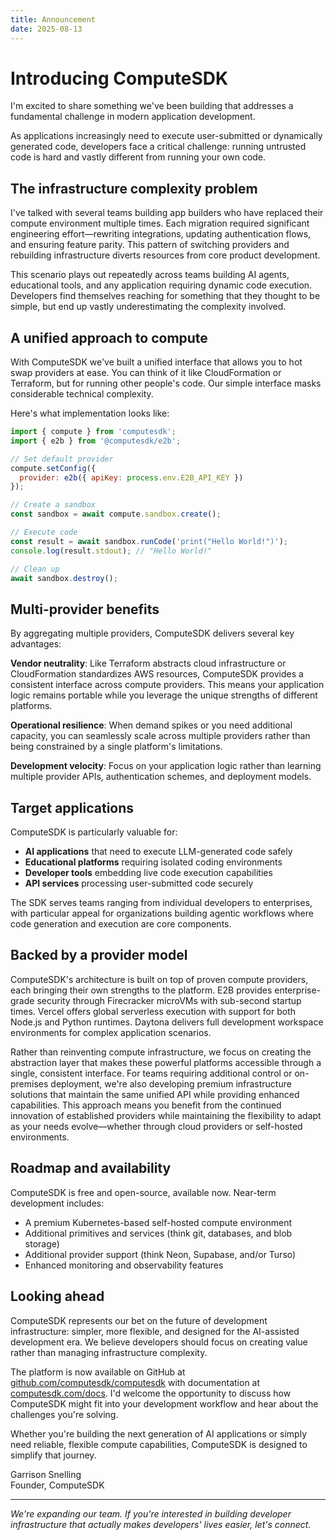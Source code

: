 ```yaml
---
title: Announcement
date: 2025-08-13
---
```


# Introducing ComputeSDK

I'm excited to share something we've been building that addresses a fundamental challenge in modern application development.

As applications increasingly need to execute user-submitted or dynamically generated code, developers face a critical challenge: running untrusted code is hard and vastly different from running your own code.

## The infrastructure complexity problem

I've talked with several teams building app builders who have replaced their compute environment multiple times. Each migration required significant engineering effort—rewriting integrations, updating authentication flows, and ensuring feature parity. This pattern of switching providers and rebuilding infrastructure diverts resources from core product development.

This scenario plays out repeatedly across teams building AI agents, educational tools, and any application requiring dynamic code execution. Developers find themselves reaching for something that they thought to be simple, but end up vastly underestimating the complexity involved.

## A unified approach to compute

With ComputeSDK we've built a unified interface that allows you to hot swap providers at ease. You can think of it like CloudFormation or Terraform, but for running other people's code. Our simple interface masks considerable technical complexity.

Here's what implementation looks like:

```javascript
import { compute } from 'computesdk';
import { e2b } from '@computesdk/e2b';

// Set default provider
compute.setConfig({
  provider: e2b({ apiKey: process.env.E2B_API_KEY })
});

// Create a sandbox
const sandbox = await compute.sandbox.create();

// Execute code
const result = await sandbox.runCode('print("Hello World!")');
console.log(result.stdout); // "Hello World!"

// Clean up
await sandbox.destroy();
```



## Multi-provider benefits

By aggregating multiple providers, ComputeSDK delivers several key advantages:

**Vendor neutrality**: Like Terraform abstracts cloud infrastructure or CloudFormation standardizes AWS resources, ComputeSDK provides a consistent interface across compute providers. This means your application logic remains portable while you leverage the unique strengths of different platforms.

**Operational resilience**: When demand spikes or you need additional capacity, you can seamlessly scale across multiple providers rather than being constrained by a single platform's limitations.

**Development velocity**: Focus on your application logic rather than learning multiple provider APIs, authentication schemes, and deployment models.

## Target applications

ComputeSDK is particularly valuable for:

- **AI applications** that need to execute LLM-generated code safely
- **Educational platforms** requiring isolated coding environments  
- **Developer tools** embedding live code execution capabilities
- **API services** processing user-submitted code securely

The SDK serves teams ranging from individual developers to enterprises, with particular appeal for organizations building agentic workflows where code generation and execution are core components.

## Backed by a provider model

ComputeSDK's architecture is built on top of proven compute providers, each bringing their own strengths to the platform. E2B provides enterprise-grade security through Firecracker microVMs with sub-second startup times. Vercel offers global serverless execution with support for both Node.js and Python runtimes. Daytona delivers full development workspace environments for complex application scenarios.

Rather than reinventing compute infrastructure, we focus on creating the abstraction layer that makes these powerful platforms accessible through a single, consistent interface. For teams requiring additional control or on-premises deployment, we're also developing premium infrastructure solutions that maintain the same unified API while providing enhanced capabilities. This approach means you benefit from the continued innovation of established providers while maintaining the flexibility to adapt as your needs evolve—whether through cloud providers or self-hosted environments.

## Roadmap and availability

ComputeSDK is free and open-source, available now. Near-term development includes:

- A premium Kubernetes-based self-hosted compute environment
- Additional primitives and services (think git, databases, and blob storage)
- Additional provider support (think Neon, Supabase, and/or Turso)
- Enhanced monitoring and observability features

## Looking ahead

ComputeSDK represents our bet on the future of development infrastructure: simpler, more flexible, and designed for the AI-assisted development era. We believe developers should focus on creating value rather than managing infrastructure complexity.

The platform is now available on GitHub at [github.com/computesdk/computesdk](https://github.com/computesdk/computesdk) with documentation at [computesdk.com/docs](https://computesdk.com/docs). I'd welcome the opportunity to discuss how ComputeSDK might fit into your development workflow and hear about the challenges you're solving.

Whether you're building the next generation of AI applications or simply need reliable, flexible compute capabilities, ComputeSDK is designed to simplify that journey.

Garrison Snelling  
Founder, ComputeSDK

---

*We're expanding our team. If you're interested in building developer infrastructure that actually makes developers' lives easier, let's connect.*
